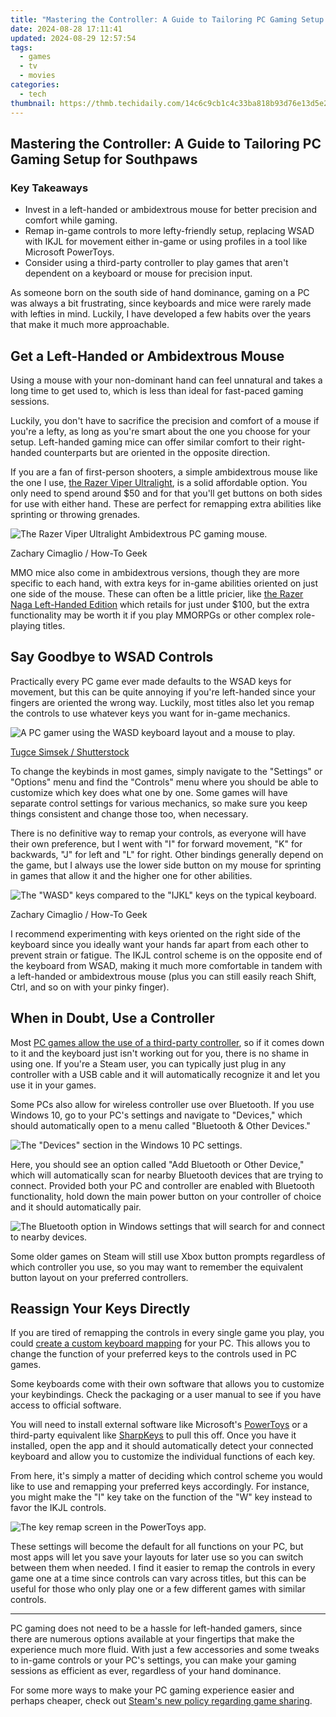 ```yaml
---
title: "Mastering the Controller: A Guide to Tailoring PC Gaming Setup for Southpaws"
date: 2024-08-28 17:11:41
updated: 2024-08-29 12:57:54
tags:
  - games
  - tv
  - movies
categories:
  - tech
thumbnail: https://thmb.techidaily.com/14c6c9cb1c4c33ba818b93d76e13d5e2d13b83e60b805be21432cf623922316c.png
---
```


## Mastering the Controller: A Guide to Tailoring PC Gaming Setup for Southpaws

### Key Takeaways

* Invest in a left-handed or ambidextrous mouse for better precision and comfort while gaming.
* Remap in-game controls to more lefty-friendly setup, replacing WSAD with IKJL for movement either in-game or using profiles in a tool like Microsoft PowerToys.
* Consider using a third-party controller to play games that aren't dependent on a keyboard or mouse for precision input.

 As someone born on the south side of hand dominance, gaming on a PC was always a bit frustrating, since keyboards and mice were rarely made with lefties in mind. Luckily, I have developed a few habits over the years that make it much more approachable.

##  Get a Left-Handed or Ambidextrous Mouse

 Using a mouse with your non-dominant hand can feel unnatural and takes a long time to get used to, which is less than ideal for fast-paced gaming sessions.

 Luckily, you don't have to sacrifice the precision and comfort of a mouse if you're a lefty, as long as you're smart about the one you choose for your setup. Left-handed gaming mice can offer similar comfort to their right-handed counterparts but are oriented in the opposite direction.

 If you are a fan of first-person shooters, a simple ambidextrous mouse like the one I use, [the Razer Viper Ultralight](https://razer.a9yw.net/c/156932/642901/10229?subId1=UUhtgUeUpU2002419&subId2=ehtg&u=https%3A%2F%2Fwww.razer.com%2Fgaming-mice%2Frazer-viper-mini), is a solid affordable option. You only need to spend around $50 and for that you'll get buttons on both sides for use with either hand. These are perfect for remapping extra abilities like sprinting or throwing grenades.

![The Razer Viper Ultralight Ambidextrous PC gaming mouse.](https://static1.howtogeekimages.com/wordpress/wp-content/uploads/2024/03/pxl_20240322_221821518.jpg) 

Zachary Cimaglio / How-To Geek

 MMO mice also come in ambidextrous versions, though they are more specific to each hand, with extra keys for in-game abilities oriented on just one side of the mouse. These can often be a little pricier, like [the Razer Naga Left-Handed Edition](https://razer.a9yw.net/c/156932/642901/10229?subId1=UUhtgUeUpU2002419&subId2=ehtg&u=https%3A%2F%2Fwww.razer.com%2Fgaming-mice%2FRazer-Naga-Left-Handed-Edition%2FRZ01-03410100-R3M1%3Futm%5Fsource%3Dgoogle%26utm%5Fmedium%3Dgoogle-shopping%26utm%5Fcampaign%3D210101%5FRS%5FTXN%5FMID%5FUS%5FEGR-peripherals-BAU%5FTR%26cid%3D210101%5FRS%5FTXN%5FMID%5FUS%5FEGR-peripherals-BAU%5FTR%26gad%5Fsource%3D1%26gclid%3DCj0KCQjw2PSvBhDjARIsAKc2cgMQpCJ88msvaVqcSbBab-DHl2rm%5FT%5Fgn2KVtnSeZEGLqvyrW%5Fz5gG8aAtfeEALw%5FwcB) which retails for just under $100, but the extra functionality may be worth it if you play MMORPGs or other complex role-playing titles.

##  Say Goodbye to WSAD Controls

 Practically every PC game ever made defaults to the WSAD keys for movement, but this can be quite annoying if you're left-handed since your fingers are oriented the wrong way. Luckily, most titles also let you remap the controls to use whatever keys you want for in-game mechanics.

![A PC gamer using the WASD keyboard layout and a mouse to play.](https://static1.howtogeekimages.com/wordpress/wp-content/uploads/2021/06/wasd_controls.jpg) 

[Tugce Simsek / Shutterstock](https://www.shutterstock.com/image-photo/gamer-playing-pc-video-game-gaming-1793728492)

 To change the keybinds in most games, simply navigate to the "Settings" or "Options" menu and find the "Controls" menu where you should be able to customize which key does what one by one. Some games will have separate control settings for various mechanics, so make sure you keep things consistent and change those too, when necessary.

 There is no definitive way to remap your controls, as everyone will have their own preference, but I went with "I" for forward movement, "K" for backwards, "J" for left and "L" for right. Other bindings generally depend on the game, but I always use the lower side button on my mouse for sprinting in games that allow it and the higher one for other abilities.

![The "WASD" keys compared to the "IJKL" keys on the typical keyboard.](https://static1.howtogeekimages.com/wordpress/wp-content/uploads/2024/03/pxl_20240322_222550892.jpg) 

Zachary Cimaglio / How-To Geek

 I recommend experimenting with keys oriented on the right side of the keyboard since you ideally want your hands far apart from each other to prevent strain or fatigue. The IKJL control scheme is on the opposite end of the keyboard from WSAD, making it much more comfortable in tandem with a left-handed or ambidextrous mouse (plus you can still easily reach Shift, Ctrl, and so on with your pinky finger).

##  When in Doubt, Use a Controller

 Most [PC games allow the use of a third-party controller](https://fake-location.techidaily.com/prevent-cross-site-tracking-on-itel-s23-and-browser-drfone-by-drfone-virtual-android/), so if it comes down to it and the keyboard just isn't working out for you, there is no shame in using one. If you're a Steam user, you can typically just plug in any controller with a USB cable and it will automatically recognize it and let you use it in your games.

 Some PCs also allow for wireless controller use over Bluetooth. If you use Windows 10, go to your PC's settings and navigate to "Devices," which should automatically open to a menu called "Bluetooth & Other Devices."

![The "Devices" section in the Windows 10 PC settings.](https://static1.howtogeekimages.com/wordpress/wp-content/uploads/2024/03/screenshot-2024-03-22-143806.png) 

 Here, you should see an option called "Add Bluetooth or Other Device," which will automatically scan for nearby Bluetooth devices that are trying to connect. Provided both your PC and controller are enabled with Bluetooth functionality, hold down the main power button on your controller of choice and it should automatically pair.

![The Bluetooth option in Windows settings that will search for and connect to nearby devices.](https://static1.howtogeekimages.com/wordpress/wp-content/uploads/2024/03/screenshot-2024-03-22-153406.png) 

 Some older games on Steam will still use Xbox button prompts regardless of which controller you use, so you may want to remember the equivalent button layout on your preferred controllers.

##  Reassign Your Keys Directly

 If you are tired of remapping the controls in every single game you play, you could [create a custom keyboard mapping](https://www.pcmag.com/how-to/remap-your-keyboard) for your PC. This allows you to change the function of your preferred keys to the controls used in PC games.

 Some keyboards come with their own software that allows you to customize your keybindings. Check the packaging or a user manual to see if you have access to official software.

 You will need to install external software like Microsoft's [PowerToys](https://github.com/microsoft/PowerToys/releases) or a third-party equivalent like [SharpKeys](https://github.com/randyrants/sharpkeys) to pull this off. Once you have it installed, open the app and it should automatically detect your connected keyboard and allow you to customize the individual functions of each key.

 From here, it's simply a matter of deciding which control scheme you would like to use and remapping your preferred keys accordingly. For instance, you might make the "I" key take on the function of the "W" key instead to favor the IKJL controls.

![The key remap screen in the PowerToys app.](https://static1.howtogeekimages.com/wordpress/wp-content/uploads/2024/03/screenshot-2024-03-22-153839.png) 

 These settings will become the default for all functions on your PC, but most apps will let you save your layouts for later use so you can switch between them when needed. I find it easier to remap the controls in every game one at a time since controls can vary across titles, but this can be useful for those who only play one or a few different games with similar controls.

---

 PC gaming does not need to be a hassle for left-handed gamers, since there are numerous options available at your fingertips that make the experience much more fluid. With just a few accessories and some tweaks to in-game controls or your PC's settings, you can make your gaming sessions as efficient as ever, regardless of your hand dominance.

 For some more ways to make your PC gaming experience easier and perhaps cheaper, check out [Steam's new policy regarding game sharing](https://android-location-track.techidaily.com/how-to-track-motorola-razr-40-location-without-installing-software-drfone-by-drfone-virtual-android/).

<ins class="adsbygoogle"
     style="display:block"
     data-ad-format="autorelaxed"
     data-ad-client="ca-pub-7571918770474297"
     data-ad-slot="1223367746"></ins>



<ins class="adsbygoogle"
     style="display:block"
     data-ad-client="ca-pub-7571918770474297"
     data-ad-slot="8358498916"
     data-ad-format="auto"
     data-full-width-responsive="true"></ins>
